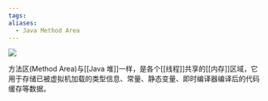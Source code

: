 ```yaml
---
tags: 
aliases:
  - Java Method Area
---
```

![](https://imgconvert.csdnimg.cn/aHR0cHM6Ly91cGxvYWQtaW1hZ2VzLmppYW5zaHUuaW8vdXBsb2FkX2ltYWdlcy85NDQzNjUtZTllMDU4MWM0NTFkMzA2ZC5wbmc?x-oss-process=image/format,png)


方法区(Method Area)与[[Java 堆]]一样，是各个[[线程]]共享的[[内存]]区域，它用于存储已被虚拟机加载的类型信息、常量、静态变量、即时编译器编译后的代码缓存等数据。